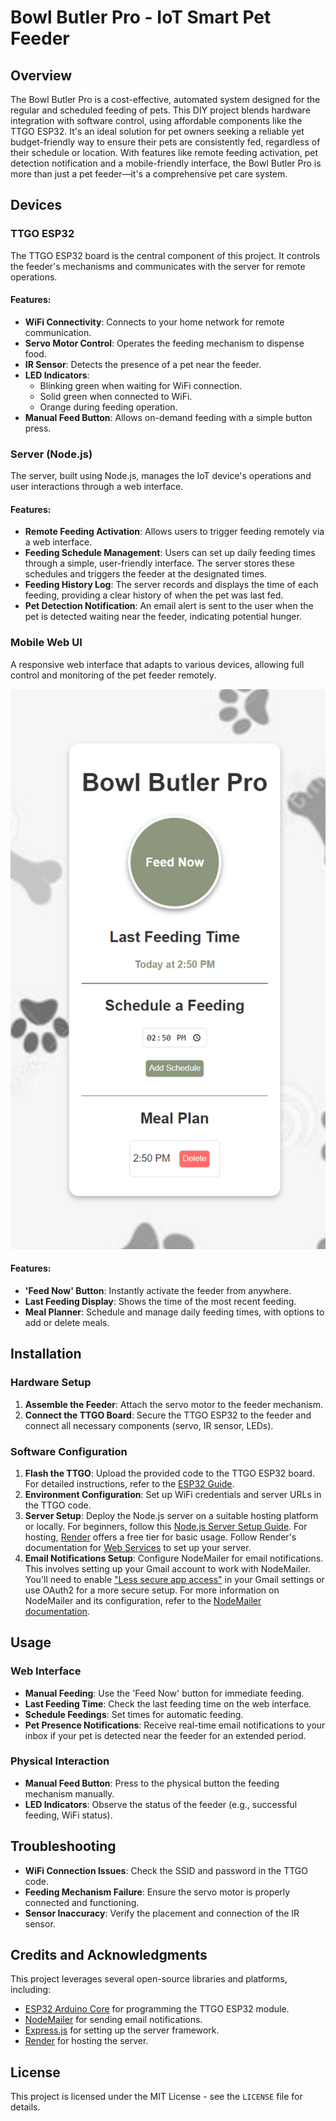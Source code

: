 # Bowl Butler Pro - IoT Smart Pet Feeder

## Overview
The Bowl Butler Pro is a cost-effective, automated system designed for the regular and scheduled feeding of pets. This DIY project blends hardware integration with software control, using affordable components like the TTGO ESP32. It's an ideal solution for pet owners seeking a reliable yet budget-friendly way to ensure their pets are consistently fed, regardless of their schedule or location. With features like remote feeding activation, pet detection notification and a mobile-friendly interface, the Bowl Butler Pro is more than just a pet feeder—it's a comprehensive pet care system.

## Devices

### TTGO ESP32
The TTGO ESP32 board is the central component of this project. It controls the feeder's mechanisms and communicates with the server for remote operations.

#### Features:
- **WiFi Connectivity**: Connects to your home network for remote communication.
- **Servo Motor Control**: Operates the feeding mechanism to dispense food.
- **IR Sensor**: Detects the presence of a pet near the feeder.
- **LED Indicators**: 
  - Blinking green when waiting for WiFi connection.
  - Solid green when connected to WiFi.
  - Orange during feeding operation.
- **Manual Feed Button**: Allows on-demand feeding with a simple button press.

### Server (Node.js)
The server, built using Node.js, manages the IoT device's operations and user interactions through a web interface.

#### Features:
- **Remote Feeding Activation**: Allows users to trigger feeding remotely via a web interface.
- **Feeding Schedule Management**: Users can set up daily feeding times through a simple, user-friendly interface. The server stores these schedules and triggers the feeder at the designated times.
- **Feeding History Log**: The server records and displays the time of each feeding, providing a clear history of when the pet was last fed.
- **Pet Detection Notification**: An email alert is sent to the user when the pet is detected waiting near the feeder, indicating potential hunger.

### Mobile Web UI
A responsive web interface that adapts to various devices, allowing full control and monitoring of the pet feeder remotely.

![Feeding Schedule Interface](https://github.com/Patoucheas/pet-feeder-opensource/blob/main/BowlButlerWebUI.png)

#### Features:
- **'Feed Now' Button**: Instantly activate the feeder from anywhere.
- **Last Feeding Display**: Shows the time of the most recent feeding.
- **Meal Planner**: Schedule and manage daily feeding times, with options to add or delete meals.

## Installation

### Hardware Setup
1. **Assemble the Feeder**: Attach the servo motor to the feeder mechanism.
2. **Connect the TTGO Board**: Secure the TTGO ESP32 to the feeder and connect all necessary components (servo, IR sensor, LEDs).

### Software Configuration
1. **Flash the TTGO**: Upload the provided code to the TTGO ESP32 board. For detailed instructions, refer to the [ESP32 Guide](https://docs.espressif.com/projects/esp-idf/en/latest/esp32/get-started/index.html).
2. **Environment Configuration**: Set up WiFi credentials and server URLs in the TTGO code.
3. **Server Setup**: Deploy the Node.js server on a suitable hosting platform or locally. For beginners, follow this [Node.js Server Setup Guide](https://nodejs.org/en/docs/guides/getting-started-guide/). For hosting, [Render](https://render.com/docs/web-services) offers a free tier for basic usage. Follow Render's documentation for [Web Services](https://render.com/docs/web-services) to set up your server.
4. **Email Notifications Setup**: Configure NodeMailer for email notifications. This involves setting up your Gmail account to work with NodeMailer. You'll need to enable ["Less secure app access"](https://support.google.com/accounts/answer/6010255?hl=en) in your Gmail settings or use OAuth2 for a more secure setup. For more information on NodeMailer and its configuration, refer to the [NodeMailer documentation](https://nodemailer.com/about/).

## Usage

### Web Interface
- **Manual Feeding**: Use the 'Feed Now' button for immediate feeding.
- **Last Feeding Time**: Check the last feeding time on the web interface.
- **Schedule Feedings**: Set times for automatic feeding.
- **Pet Presence Notifications**: Receive real-time email notifications to your inbox if your pet is detected near the feeder for an extended period.

### Physical Interaction
- **Manual Feed Button**: Press to the physical button the feeding mechanism manually.
- **LED Indicators**: Observe the status of the feeder (e.g., successful feeding, WiFi status).

## Troubleshooting

- **WiFi Connection Issues**: Check the SSID and password in the TTGO code.
- **Feeding Mechanism Failure**: Ensure the servo motor is properly connected and functioning.
- **Sensor Inaccuracy**: Verify the placement and connection of the IR sensor.

## Credits and Acknowledgments
This project leverages several open-source libraries and platforms, including:
- [ESP32 Arduino Core](https://github.com/espressif/arduino-esp32) for programming the TTGO ESP32 module.
- [NodeMailer](https://nodemailer.com/about/) for sending email notifications.
- [Express.js](https://expressjs.com/) for setting up the server framework.
- [Render](https://render.com/) for hosting the server.

## License
This project is licensed under the MIT License - see the `LICENSE` file for details.
